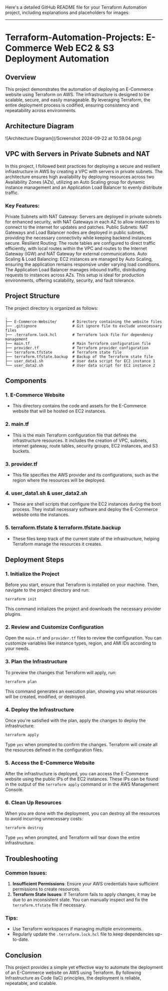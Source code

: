 Here's a detailed GitHub README file for your Terraform Automation project, including explanations and placeholders for images:

---

# Terraform-Automation-Projects: E-Commerce Web EC2 & S3 Deployment Automation

## Overview

This project demonstrates the automation of deploying an E-Commerce website using Terraform on AWS. The infrastructure is designed to be scalable, secure, and easily manageable. By leveraging Terraform, the entire deployment process is codified, ensuring consistency and repeatability across environments.

## Architecture Diagram

![Architecture Diagram](/Screenshot 2024-09-22 at 10.59.04.png)


## VPC with Servers in Private Subnets and NAT
In this project, I followed best practices for deploying a secure and resilient infrastructure in AWS by creating a VPC with servers in private subnets. The architecture ensures high availability by deploying resources across two Availability Zones (AZs), utilizing an Auto Scaling group for dynamic instance management and an Application Load Balancer to evenly distribute traffic.

### Key Features:
Private Subnets with NAT Gateway: Servers are deployed in private subnets for enhanced security, with NAT Gateways in each AZ to allow instances to connect to the internet for updates and patches.
Public Subnets: NAT Gateways and Load Balancer nodes are deployed in public subnets, providing the necessary connectivity while keeping backend instances secure.
Resilient Routing: The route tables are configured to direct traffic efficiently, with local routes within the VPC and routes to the Internet Gateway (IGW) and NAT Gateway for external communications.
Auto Scaling & Load Balancing: EC2 instances are managed by Auto Scaling, ensuring the application remains responsive under varying load conditions. The Application Load Balancer manages inbound traffic, distributing requests to instances across AZs.
This setup is ideal for production environments, offering scalability, security, and fault tolerance.

## Project Structure

The project directory is organized as follows:

```
.
├── E-Commerce-Website/       # Directory containing the website files
├── .gitignore                # Git ignore file to exclude unnecessary files
├── .terraform.lock.hcl       # Terraform lock file for dependency management
├── main.tf                   # Main Terraform configuration file
├── provider.tf               # Terraform provider configuration
├── terraform.tfstate         # Terraform state file
├── terraform.tfstate.backup  # Backup of the Terraform state file
├── user_data1.sh             # User data script for EC2 instance 1
└── user_data2.sh             # User data script for EC2 instance 2
```

## Components

### 1. **E-Commerce Website**
   - This directory contains the code and assets for the E-Commerce website that will be hosted on EC2 instances.

### 2. **main.tf**
   - This is the main Terraform configuration file that defines the infrastructure resources. It includes the creation of VPC, subnets, internet gateway, route tables, security groups, EC2 instances, and S3 buckets.

### 3. **provider.tf**
   - This file specifies the AWS provider and its configurations, such as the region where the resources will be deployed.

### 4. **user_data1.sh & user_data2.sh**
   - These are shell scripts that configure the EC2 instances during the boot process. They install necessary software and deploy the E-Commerce website onto the instances.

### 5. **terraform.tfstate & terraform.tfstate.backup**
   - These files keep track of the current state of the infrastructure, helping Terraform manage the resources it creates.

## Deployment Steps

### 1. **Initialize the Project**

Before you start, ensure that Terraform is installed on your machine. Then, navigate to the project directory and run:

```bash
terraform init
```

This command initializes the project and downloads the necessary provider plugins.

### 2. **Review and Customize Configuration**

Open the `main.tf` and `provider.tf` files to review the configuration. You can customize variables like instance types, region, and AMI IDs according to your needs.

### 3. **Plan the Infrastructure**

To preview the changes that Terraform will apply, run:

```bash
terraform plan
```

This command generates an execution plan, showing you what resources will be created, modified, or destroyed.

### 4. **Deploy the Infrastructure**

Once you're satisfied with the plan, apply the changes to deploy the infrastructure:

```bash
terraform apply
```

Type `yes` when prompted to confirm the changes. Terraform will create all the resources defined in the configuration files.

### 5. **Access the E-Commerce Website**

After the infrastructure is deployed, you can access the E-Commerce website using the public IPs of the EC2 instances. These IPs can be found in the output of the `terraform apply` command or in the AWS Management Console.

### 6. **Clean Up Resources**

When you are done with the deployment, you can destroy all the resources to avoid incurring unnecessary costs:

```bash
terraform destroy
```

Type `yes` when prompted, and Terraform will tear down the entire infrastructure.



## Troubleshooting

### Common Issues:

1. **Insufficient Permissions**: Ensure your AWS credentials have sufficient permissions to create resources.
2. **Terraform State Issues**: If Terraform fails to apply changes, it may be due to an inconsistent state. You can manually inspect and fix the `terraform.tfstate` file if necessary.

### Tips:

- Use Terraform workspaces if managing multiple environments.
- Regularly update the `.terraform.lock.hcl` file to keep dependencies up-to-date.

## Conclusion

This project provides a simple yet effective way to automate the deployment of an E-Commerce website on AWS using Terraform. By following Infrastructure as Code (IaC) principles, the deployment is reliable, repeatable, and scalable.

